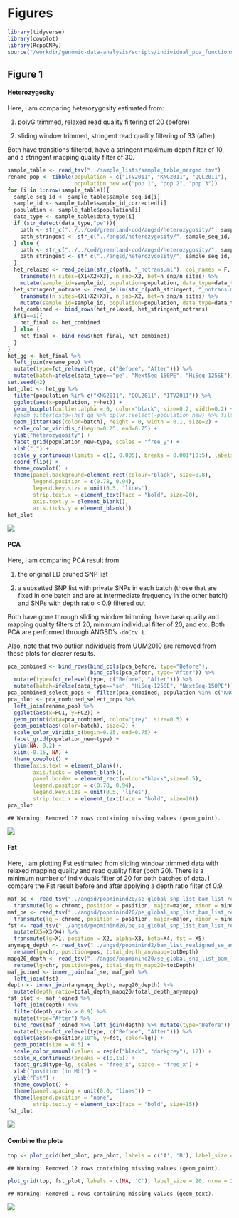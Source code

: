 Figures
================

``` r
library(tidyverse)
library(cowplot)
library(RcppCNPy)
source("/workdir/genomic-data-analysis/scripts/individual_pca_functions.R")
```

## Figure 1

#### Heterozygosity

Here, I am comparing heterozygosity estimated from:

1.  polyG trimmed, relaxed read quality filtering of 20 (before)

2.  sliding window trimmed, stringent read quality filtering of 33
    (after)

Both have transitions filtered, have a stringent maximum depth filter of
10, and a stringent mapping quality filter of 30.

``` r
sample_table <- read_tsv("../sample_lists/sample_table_merged.tsv")
rename_pop <- tibble(population = c("ITV2011", "KNG2011", "QQL2011"),
                     population_new =c("pop 1", "pop 2", "pop 3"))
for (i in 1:nrow(sample_table)){
  sample_seq_id <- sample_table$sample_seq_id[i]
  sample_id <- sample_table$sample_id_corrected[i]
  population <- sample_table$population[i]
  data_type <- sample_table$data_type[i]
  if (str_detect(data_type,"pe")){
    path <- str_c("../../cod/greenland-cod/angsd/heterozygosity/", sample_seq_id,  "_bt2_gadMor3_minq20_sorted_dedup_overlapclipped_realigned_mindp2_maxdp10_minq20_minmapq30")
    path_stringent <- str_c("../angsd/heterozygosity/", sample_seq_id,  "_bt2_gadMor3_sorted_dedup_overlapclipped_realigned_mindp2_maxdp10_minq33_minmapq30")
  } else {
    path <- str_c("../../cod/greenland-cod/angsd/heterozygosity/", sample_seq_id,  "_bt2_gadMor3_minq20_sorted_dedup_realigned_mindp2_maxdp10_minq20_minmapq30")
    path_stringent <- str_c("../angsd/heterozygosity/", sample_seq_id,  "_bt2_gadMor3_sorted_dedup_realigned_mindp2_maxdp10_minq33_minmapq30")
  }
  het_relaxed <- read_delim(str_c(path, "_notrans.ml"), col_names = F, delim = " ") %>% 
    transmute(n_sites=(X1+X2+X3), n_snp=X2, het=n_snp/n_sites) %>%
    mutate(sample_id=sample_id, population=population, data_type=data_type, type="Before")
  het_stringent_notrans <- read_delim(str_c(path_stringent, "_notrans.ml"), col_names = F, delim = " ") %>% 
    transmute(n_sites=(X1+X2+X3), n_snp=X2, het=n_snp/n_sites) %>%
    mutate(sample_id=sample_id, population=population, data_type=data_type, type="After")
  het_combined <- bind_rows(het_relaxed, het_stringent_notrans)
  if(i==1){
    het_final <- het_combined
  } else {
    het_final <- bind_rows(het_final, het_combined)
  }
}
het_gg <- het_final %>%
  left_join(rename_pop) %>%
  mutate(type=fct_relevel(type, c("Before", "After"))) %>%
  mutate(batch=ifelse(data_type=="pe", "NextSeq-150PE", "HiSeq-125SE")) 
set.seed(42)
het_plot <- het_gg %>%
  filter(population %in% c("KNG2011", "QQL2011", "ITV2011")) %>%
  ggplot(aes(x=population, y=het)) +
  geom_boxplot(outlier.alpha = 0, color="black", size=0.2, width=0.2) +
  #geom_jitter(data=(het_gg %>% dplyr::select(-population_new) %>% filter(! population %in% c("KNG2011", "QQL2011", "ITV2011"))) , color="grey", height = 0, width = 0.3, size=1) +
  geom_jitter(aes(color=batch), height = 0, width = 0.1, size=2) +
  scale_color_viridis_d(begin=0.25, end=0.75) +
  ylab("heterozygosity") +
  facet_grid(population_new~type, scales = "free_y") +
  xlab(" ") +
  scale_y_continuous(limits = c(0, 0.005), breaks = 0.001*(0:5), labels = c("0", "0.001", "0.002", "0.003", "0.004", "0.005")) +
  coord_flip() +
  theme_cowplot() +
  theme(panel.background=element_rect(colour="black", size=0.8),
        legend.position = c(0.78, 0.94),
        legend.key.size = unit(0.5, 'lines'),
        strip.text.x = element_text(face = "bold", size=20),
        axis.text.y = element_blank(),
        axis.ticks.y = element_blank())
het_plot
```

![](figures_files/figure-gfm/unnamed-chunk-2-1.png)<!-- -->

#### PCA

Here, I am comparing PCA result from

1.  the original LD pruned SNP list

2.  a subsetted SNP list with private SNPs in each batch (those that are
    fixed in one batch and are at intermediate frequency in the other
    batch) and SNPs with depth ratio \< 0.9 filtered out

Both have gone through sliding window trimming, have base quality and
mapping quality filters of 20, minimum individual filter of 20, and etc.
Both PCA are performed through ANGSD’s `-doCov 1`.

Also, note that two outlier individuals from UUM2010 are removed from
these plots for clearer results.

``` r
pca_combined <- bind_rows(bind_cols(pca_before, type="Before"), 
                          bind_cols(pca_after, type="After")) %>%
  mutate(type=fct_relevel(type, c("Before", "After"))) %>%
  mutate(batch=ifelse(data_type=="se", "HiSeq-125SE", "NextSeq-150PE"))
pca_combined_select_pops <- filter(pca_combined, population %in% c("KNG2011", "QQL2011", "ITV2011"))
pca_plot <- pca_combined_select_pops %>%
  left_join(rename_pop) %>%
  ggplot(aes(x=PC1, y=PC2)) +
  geom_point(data=pca_combined, color="grey", size=0.5) +
  geom_point(aes(color=batch), size=2) +
  scale_color_viridis_d(begin=0.25, end=0.75) +
  facet_grid(population_new~type) +
  ylim(NA, 0.2) +
  xlim(-0.15, NA) +
  theme_cowplot() +
  theme(axis.text = element_blank(),
        axis.ticks = element_blank(),
        panel.border = element_rect(colour="black",size=0.5),
        legend.position = c(0.78, 0.94),
        legend.key.size = unit(0.5, 'lines'),
        strip.text.x = element_text(face = "bold", size=20))
pca_plot
```

    ## Warning: Removed 12 rows containing missing values (geom_point).

![](figures_files/figure-gfm/unnamed-chunk-4-1.png)<!-- -->

#### Fst

Here, I am plotting Fst estimated from sliding window trimmed data with
relaxed mapping quality and read quality filter (both 20). There is a
minimum number of individuals filter of 20 for both batches of data. I
compare the Fst result before and after applying a depth ratio filter of
0.9.

``` r
maf_se <- read_tsv("../angsd/popminind20/se_global_snp_list_bam_list_realigned_mincov_contamination_filtered_mindp151_maxdp661_minind102_minq20_downsampled_unlinked_popminind20.mafs.gz") %>%
  transmute(lg = chromo, position = position, major=major, minor = minor, se_maf = knownEM, se_nind=nInd)
maf_pe <- read_tsv("../angsd/popminind20/pe_global_snp_list_bam_list_realigned_mincov_contamination_filtered_mindp151_maxdp661_minind102_minq20_downsampled_unlinked_popminind20.mafs.gz")%>%
  transmute(lg = chromo, position = position, major=major, minor = minor, pe_maf = knownEM, pe_nind=nInd)
fst <- read_tsv("../angsd/popminind20/pe_se_global_snp_list_bam_list_realigned_mincov_contamination_filtered_mindp151_maxdp661_minind102_minq20_downsampled_unlinked_popminind20.alpha_beta.txt", col_names = F) %>%
  mutate(X5=X3/X4) %>%
  transmute(lg=X1, position = X2, alpha=X3, beta=X4, fst = X5)
anymapq_depth <- read_tsv("../angsd/popminind2/bam_list_realigned_se_anymapq.pos.gz") %>%
  rename(lg=chr, position=pos, total_depth_anymapq=totDepth)
mapq20_depth <- read_tsv("../angsd/popminind20/se_global_snp_list_bam_list_realigned_mincov_contamination_filtered_mindp151_maxdp661_minind102_minq20_downsampled_unlinked_popminind20.pos.gz") %>%
  rename(lg=chr, position=pos, total_depth_mapq20=totDepth)
maf_joined <- inner_join(maf_se, maf_pe) %>%
  left_join(fst)
depth <- inner_join(anymapq_depth, mapq20_depth) %>%
  mutate(depth_ratio=total_depth_mapq20/total_depth_anymapq)
fst_plot <- maf_joined %>%
  left_join(depth) %>%
  filter(depth_ratio > 0.9) %>%
  mutate(type="After") %>%
  bind_rows(maf_joined %>% left_join(depth) %>% mutate(type="Before")) %>%
  mutate(type=fct_relevel(type, c("Before", "After"))) %>%
  ggplot(aes(x=position/10^6, y=fst, color=lg)) +
  geom_point(size = 0.5) +
  scale_color_manual(values = rep(c("black", "darkgrey"), 12)) +
  scale_x_continuous(breaks = c(0,15)) +
  facet_grid(type~lg, scales = "free_x", space = "free_x") +
  xlab("position (in Mb)") +
  ylab("Fst") +
  theme_cowplot() +
  theme(panel.spacing = unit(0.0, "lines")) +
  theme(legend.position = "none",
        strip.text.y = element_text(face = "bold", size=15))
fst_plot
```

![](figures_files/figure-gfm/unnamed-chunk-5-1.png)<!-- -->

#### Combine the plots

``` r
top <- plot_grid(het_plot, pca_plot, labels = c('A', 'B'), label_size = 20)
```

    ## Warning: Removed 12 rows containing missing values (geom_point).

``` r
plot_grid(top, fst_plot, labels = c(NA, 'C'), label_size = 20, nrow = 2, rel_heights = c(1, 0.5))
```

    ## Warning: Removed 1 rows containing missing values (geom_text).

![](figures_files/figure-gfm/unnamed-chunk-6-1.png)<!-- -->
